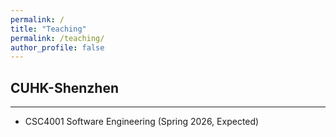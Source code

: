 ```yaml
---
permalink: /
title: "Teaching"
permalink: /teaching/
author_profile: false
---
```


## CUHK-Shenzhen
---
* CSC4001 Software Engineering (Spring 2026, Expected)
